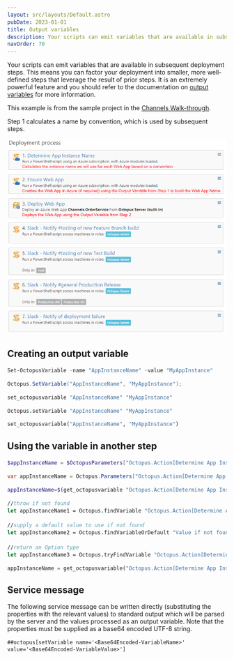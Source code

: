 ```yaml
---
layout: src/layouts/Default.astro
pubDate: 2023-01-01
title: Output variables
description: Your scripts can emit variables that are available in subsequent deployment steps.
navOrder: 70
---
```


Your scripts can emit variables that are available in subsequent deployment steps. This means you can factor your deployment into smaller, more well-defined steps that leverage the result of prior steps. It is an extremely powerful feature and you should refer to the documentation on [output variables](/docs/projects/variables/output-variables/) for more information.

This example is from the sample project in the [Channels Walk-through](https://octopus.com/blog/channels-walkthrough#prerequisites).

Step 1 calculates a name by convention, which is used by subsequent steps.

![Deployment Process](/docs/deployments/custom-scripts/images/deployment-process.png "width=500")

## Creating an output variable
```powershell PowerShell
Set-OctopusVariable -name "AppInstanceName" -value "MyAppInstance"
```

```cs C#
Octopus.SetVariable("AppInstanceName", "MyAppInstance");
```

```bash Bash
set_octopusvariable "AppInstanceName" "MyAppInstance"
```

```fsharp F#
Octopus.setVariable "AppInstanceName" "MyAppInstance"
```

```python Python3
set_octopusvariable("AppInstanceName", "MyAppInstance")
```

## Using the variable in another step

```powershell PowerShell
$appInstanceName = $OctopusParameters["Octopus.Action[Determine App Instance Name].Output.AppInstanceName"]
```

```cs C#
var appInstanceName = Octopus.Parameters["Octopus.Action[Determine App Instance Name].Output.AppInstanceName"]
```

```bash Bash
appInstanceName=$(get_octopusvariable "Octopus.Action[Determine App Instance Name].Output.AppInstanceName")
```

```fsharp F#
//throw if not found
let appInstanceName1 = Octopus.findVariable "Octopus.Action[Determine App Instance Name].Output.AppInstanceName"

//supply a default value to use if not found
let appInstanceName2 = Octopus.findVariableOrDefault "Value if not found" "Octopus.Action[Determine App Instance Name].Output.AppInstanceName"

//return an Option type
let appInstanceName3 = Octopus.tryFindVariable "Octopus.Action[Determine App Instance Name].Output.AppInstanceName"
```

```python Python3
appInstanceName = get_octopusvariable("Octopus.Action[Determine App Instance Name].Output.AppInstanceName")
```

## Service message

The following service message can be written directly (substituting the properties with the relevant values) to standard output which will be parsed by the server and the values processed as an output variable. Note that the properties must be supplied as a base64 encoded UTF-8 string.
```
##octopus[setVariable name='<Base64Encoded-VariableName>' value='<Base64Encoded-VariableValue>']
```
